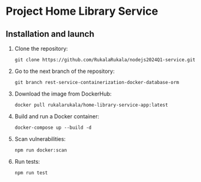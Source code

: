 # Project Home Library Service


## Installation and launch

1. Clone the repository:

    ```
    git clone https://github.com/RukalaRukala/nodejs2024Q1-service.git
    ```

2. Go to the next branch of the repository:

    ```
    git branch rest-service-containerization-docker-database-orm
    ```
   
3. Download the image from DockerHub:

   ```
   docker pull rukalarukala/home-library-service-app:latest
   ```
   
4. Build and run a Docker container:

   ```
   docker-compose up --build -d
   ```
   
5. Scan vulnerabilities:

   ```
   npm run docker:scan
   ```
   
6. Run tests:

   ```
   npm run test
   ```